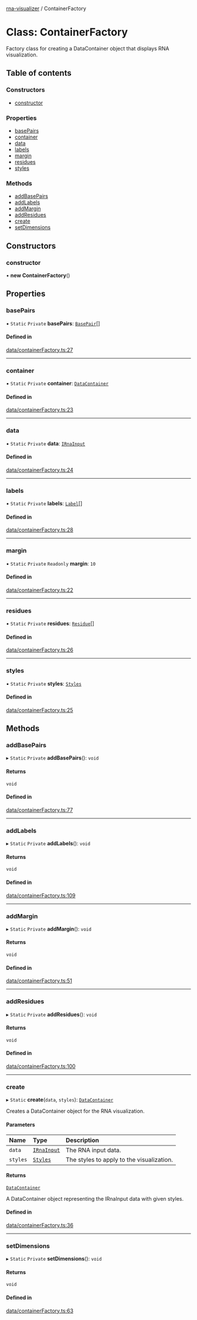 [rna-visualizer](../README.md) / ContainerFactory

# Class: ContainerFactory

Factory class for creating a DataContainer object that displays RNA visualization.

## Table of contents

### Constructors

- [constructor](ContainerFactory.md#constructor)

### Properties

- [basePairs](ContainerFactory.md#basepairs)
- [container](ContainerFactory.md#container)
- [data](ContainerFactory.md#data)
- [labels](ContainerFactory.md#labels)
- [margin](ContainerFactory.md#margin)
- [residues](ContainerFactory.md#residues)
- [styles](ContainerFactory.md#styles)

### Methods

- [addBasePairs](ContainerFactory.md#addbasepairs)
- [addLabels](ContainerFactory.md#addlabels)
- [addMargin](ContainerFactory.md#addmargin)
- [addResidues](ContainerFactory.md#addresidues)
- [create](ContainerFactory.md#create)
- [setDimensions](ContainerFactory.md#setdimensions)

## Constructors

### constructor

• **new ContainerFactory**()

## Properties

### basePairs

▪ `Static` `Private` **basePairs**: [`BasePair`](BasePair.md)[]

#### Defined in

[data/containerFactory.ts:27](https://github.com/michalhercik/rna-visualizer/blob/febfa3b/lib/src/data/containerFactory.ts#L27)

___

### container

▪ `Static` `Private` **container**: [`DataContainer`](DataContainer.md)

#### Defined in

[data/containerFactory.ts:23](https://github.com/michalhercik/rna-visualizer/blob/febfa3b/lib/src/data/containerFactory.ts#L23)

___

### data

▪ `Static` `Private` **data**: [`IRnaInput`](../interfaces/IRnaInput.md)

#### Defined in

[data/containerFactory.ts:24](https://github.com/michalhercik/rna-visualizer/blob/febfa3b/lib/src/data/containerFactory.ts#L24)

___

### labels

▪ `Static` `Private` **labels**: [`Label`](Label.md)[]

#### Defined in

[data/containerFactory.ts:28](https://github.com/michalhercik/rna-visualizer/blob/febfa3b/lib/src/data/containerFactory.ts#L28)

___

### margin

▪ `Static` `Private` `Readonly` **margin**: ``10``

#### Defined in

[data/containerFactory.ts:22](https://github.com/michalhercik/rna-visualizer/blob/febfa3b/lib/src/data/containerFactory.ts#L22)

___

### residues

▪ `Static` `Private` **residues**: [`Residue`](Residue.md)[]

#### Defined in

[data/containerFactory.ts:26](https://github.com/michalhercik/rna-visualizer/blob/febfa3b/lib/src/data/containerFactory.ts#L26)

___

### styles

▪ `Static` `Private` **styles**: [`Styles`](Styles.md)

#### Defined in

[data/containerFactory.ts:25](https://github.com/michalhercik/rna-visualizer/blob/febfa3b/lib/src/data/containerFactory.ts#L25)

## Methods

### addBasePairs

▸ `Static` `Private` **addBasePairs**(): `void`

#### Returns

`void`

#### Defined in

[data/containerFactory.ts:77](https://github.com/michalhercik/rna-visualizer/blob/febfa3b/lib/src/data/containerFactory.ts#L77)

___

### addLabels

▸ `Static` `Private` **addLabels**(): `void`

#### Returns

`void`

#### Defined in

[data/containerFactory.ts:109](https://github.com/michalhercik/rna-visualizer/blob/febfa3b/lib/src/data/containerFactory.ts#L109)

___

### addMargin

▸ `Static` `Private` **addMargin**(): `void`

#### Returns

`void`

#### Defined in

[data/containerFactory.ts:51](https://github.com/michalhercik/rna-visualizer/blob/febfa3b/lib/src/data/containerFactory.ts#L51)

___

### addResidues

▸ `Static` `Private` **addResidues**(): `void`

#### Returns

`void`

#### Defined in

[data/containerFactory.ts:100](https://github.com/michalhercik/rna-visualizer/blob/febfa3b/lib/src/data/containerFactory.ts#L100)

___

### create

▸ `Static` **create**(`data`, `styles`): [`DataContainer`](DataContainer.md)

Creates a DataContainer object for the RNA visualization.

#### Parameters

| Name | Type | Description |
| :------ | :------ | :------ |
| `data` | [`IRnaInput`](../interfaces/IRnaInput.md) | The RNA input data. |
| `styles` | [`Styles`](Styles.md) | The styles to apply to the visualization. |

#### Returns

[`DataContainer`](DataContainer.md)

A DataContainer object representing the IRnaInput data with given styles.

#### Defined in

[data/containerFactory.ts:36](https://github.com/michalhercik/rna-visualizer/blob/febfa3b/lib/src/data/containerFactory.ts#L36)

___

### setDimensions

▸ `Static` `Private` **setDimensions**(): `void`

#### Returns

`void`

#### Defined in

[data/containerFactory.ts:63](https://github.com/michalhercik/rna-visualizer/blob/febfa3b/lib/src/data/containerFactory.ts#L63)
